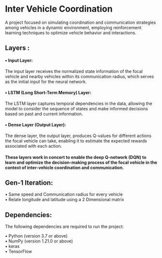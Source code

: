 # Inter Vehicle Coordination

A project focused on simulating coordination and communication strategies among vehicles in a dynamic environment, employing reinforcement learning techniques to optimize vehicle behavior and interactions.


## Layers :
#### • Input Layer: 
The input layer receives the normalized state information of the focal vehicle and nearby vehicles within its communication radius, which serves as the initial input for the neural network.

#### • LSTM (Long Short-Term Memory) Layer: 
The LSTM layer captures temporal dependencies in the data, allowing the model to consider the sequence of states and make informed decisions based on past and current information.

#### • Dense Layer (Output Layer): 
The dense layer, the output layer, produces Q-values for different actions the focal vehicle can take, enabling it to estimate the expected rewards associated with each action.

#### These layers work in concert to enable the deep Q-network (DQN) to learn and optimize the decision-making process of the focal vehicle in the context of inter-vehicle coordination and communication.


## Gen-1 Iteration:
• Same speed and Communication radius for every vehicle <br/>
• Relate longitude and latitude using a 2 Dimensional matrix


## Dependencies:
The following dependencies are required to run the project:

• Python (version 3.7 or above) <br/>
• NumPy (version 1.21.0 or above) <br/>
• keras <br/>
• TensorFlow <br/>
